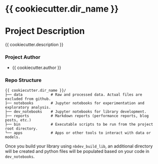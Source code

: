 # {{ cookiecutter.dir_name }}

# Project Description
{{ cookiecutter.description }}

### Project Author
* {{ cookiecutter.author }}

### Repo Structure
```
{{ cookiecutter.dir_name }}/
├── data             # Raw and processed data. Actual files are excluded from github.
├── notebooks        # Jupyter notebooks for experimentation and exploratory analysis.
├── dev_notebooks    # Jupyter notebooks for library development.
├── reports          # Markdown reports (performance reports, blog posts, etc.)
├── bin              # Executable scripts to be run from the project root directory.
└── apps             # Apps or other tools to interact with data or models.
```

Once you build your library using `nbdev_build_lib`, an additional directory will be created and python files will be populated based on your code in `dev_notebooks`.

